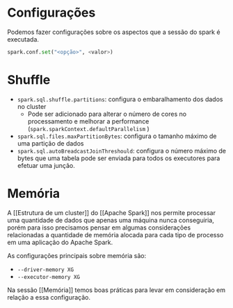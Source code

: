 # Configurações

Podemos fazer configurações sobre os aspectos que a sessão do spark é executada.

```python
spark.conf.set("<opção>", <valor>)
```

# Shuffle

- `spark.sql.shuffle.partitions`: configura o embaralhamento dos dados no cluster
	- Pode ser adicionado para alterar o número de cores no processamento e melhorar a performance (`spark.sparkContext.defaultParallelism` )
- `spark.sql.files.maxPartitionBytes`: configura o tamanho máximo de uma partição de dados
- `spark.sql.autoBreadcastJoinThreshould`: configura o número máximo de bytes que uma tabela pode ser enviada para todos os executores para efetuar uma junção.

# Memória

A [[Estrutura de um cluster]] do [[Apache Spark]] nos permite processar uma quantidade de dados que apenas uma máquina nunca conseguiria, porém para isso precisamos pensar em algumas considerações relacionadas a quantidade de memória alocada para cada tipo de processo em uma aplicação do Apache Spark.

As configurações principais sobre memória são:

- `--driver-memory XG`
- `--executor-memory XG`

 Na sessão [[Memória]] temos boas práticas para levar em consideração em relação a essa configuração.